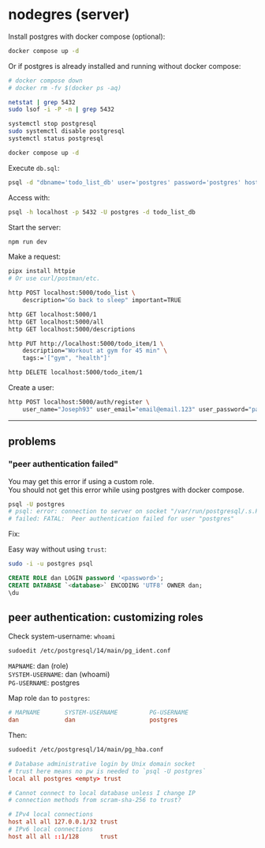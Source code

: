 # nodegres (server)

Install postgres with docker compose (optional):

```bash
docker compose up -d
```

Or if postgres is already installed and running without docker compose:

```bash
# docker compose down
# docker rm -fv $(docker ps -aq)

netstat | grep 5432
sudo lsof -i -P -n | grep 5432

systemctl stop postgresql
sudo systemctl disable postgresql
systemctl status postgresql

docker compose up -d
```

Execute `db.sql`:

```bash
psql -d "dbname='todo_list_db' user='postgres' password='postgres' host='localhost'" -f db.sql
```

Access with:

```bash
psql -h localhost -p 5432 -U postgres -d todo_list_db
```

Start the server:

```bash
npm run dev
```

Make a request:

```bash
pipx install httpie
# Or use curl/postman/etc.

http POST localhost:5000/todo_list \
    description="Go back to sleep" important=TRUE

http GET localhost:5000/1
http GET localhost:5000/all
http GET localhost:5000/descriptions

http PUT http://localhost:5000/todo_item/1 \
    description="Workout at gym for 45 min" \
    tags:='["gym", "health"]'

http DELETE localhost:5000/todo_item/1
```

Create a user:

```bash
http POST localhost:5000/auth/register \
    user_name="Joseph93" user_email="email@email.123" user_password="password123"
```

---

## problems

### "peer authentication failed"

You may get this error if using a custom role.  
You should not get this error while using postgres with docker compose.

```bash
psql -U postgres
# psql: error: connection to server on socket "/var/run/postgresql/.s.PGSQL.5432"
# failed: FATAL:  Peer authentication failed for user "postgres"
```

Fix:

Easy way without using `trust`:

```bash
sudo -i -u postgres psql
```

```sql
CREATE ROLE dan LOGIN password '<password>';
CREATE DATABASE `<database>` ENCODING 'UTF8' OWNER dan;
\du
```

## peer authentication: customizing roles

Check system-username: `whoami`

```bash
sudoedit /etc/postgresql/14/main/pg_ident.conf
```

`MAPNAME`: dan (role)  
`SYSTEM-USERNAME`: dan (whoami)  
`PG-USERNAME`: postgres

Map role `dan` to `postgres`:

```conf
# MAPNAME       SYSTEM-USERNAME         PG-USERNAME
dan             dan                     postgres
```

Then:

```bash
sudoedit /etc/postgresql/14/main/pg_hba.conf
```

```conf
# Database administrative login by Unix domain socket
# trust here means no pw is needed to `psql -U postgres`
local all postgres <empty> trust

# Cannot connect to local database unless I change IP
# connection methods from scram-sha-256 to trust?

# IPv4 local connections
host all all 127.0.0.1/32 trust
# IPv6 local connections
host all all ::1/128      trust
```

